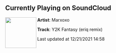 ## Currently Playing on SoundCloud

[<img align="left" width="100" src="https://i1.sndcdn.com/artworks-000586926815-38axca-t500x500.jpg">](https://soundcloud.com/bbymarxoxo/y2k-fantasy-eriq-remix)

**Artist**: Marxoxo 

**Track**: Y2K Fantasy (eriq remix)

Last updated at 12/21/2021 14:58
